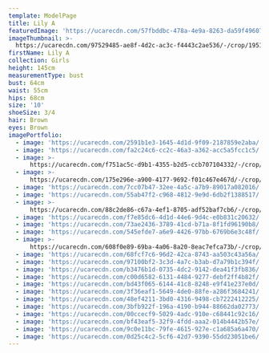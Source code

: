 ```yaml
---
template: ModelPage
title: Lily A
featuredImage: 'https://ucarecdn.com/57fbddbc-478a-4e9a-8263-da59f4960715/'
imageThumbnail: >-
  https://ucarecdn.com/97529485-ae8f-4d2c-ac3c-f4443c2ae536/-/crop/1951x2635/716,146/-/preview/
firstName: Lily A
collection: Girls
height: 145cm
measurementType: bust
bust: 64cm
waist: 55cm
hips: 68cm
size: '10'
shoeSize: 3/4
hair: Brown
eyes: Brown
imagePortfolio:
  - image: 'https://ucarecdn.com/2591b1e3-1645-4d1d-9f09-2187859e2aba/'
  - image: 'https://ucarecdn.com/fa2c24c6-cc2c-46a3-a362-acc5a5fcc1c5/'
  - image: >-
      https://ucarecdn.com/f751ac5c-d9b1-4355-b2d5-ccb707104332/-/crop/1084x1593/116,207/-/preview/
  - image: >-
      https://ucarecdn.com/175e296e-a900-4177-9692-f01c467e467d/-/crop/1731x2135/0,175/-/preview/
  - image: 'https://ucarecdn.com/7cc07b47-32ee-4a5c-a7b9-89017a082016/'
  - image: 'https://ucarecdn.com/55ab47f2-c968-4812-9e9d-6db2f1388517/'
  - image: >-
      https://ucarecdn.com/88c2de86-c67a-4ef1-8705-adf52baf7cb6/-/crop/1952x1731/358,0/-/preview/
  - image: 'https://ucarecdn.com/f7e85dc6-4d1d-44e6-9d4c-e0b831c20632/'
  - image: 'https://ucarecdn.com/73ae2436-3789-41cd-b71a-8f1fd96190b8/'
  - image: 'https://ucarecdn.com/545efde7-a6e9-4426-97bb-6769b6e3c48f/'
  - image: >-
      https://ucarecdn.com/608f0e89-69ba-4a06-8a20-8eac7efca73b/-/crop/2583x3600/433,0/-/preview/
  - image: 'https://ucarecdn.com/68fcf7c6-96d2-42ca-8743-aa503c43a56a/'
  - image: 'https://ucarecdn.com/97100bf2-3c3d-4a7c-b3ab-d7a79b1c394f/'
  - image: 'https://ucarecdn.com/b3476b1d-0735-4dc2-9142-dea41f3fb836/'
  - image: 'https://ucarecdn.com/c00d6582-6131-4484-9277-debf2ff4b82f/'
  - image: 'https://ucarecdn.com/bd43f065-6144-41c8-8248-e9f41e237e0d/'
  - image: 'https://ucarecdn.com/3f36eaf1-5649-4de0-88fe-a286f3684241/'
  - image: 'https://ucarecdn.com/48ef4211-3bd0-4316-9498-cb7222412225/'
  - image: 'https://ucarecdn.com/3bfb922f-196a-4190-b944-88662da02773/'
  - image: 'https://ucarecdn.com/00ccecf9-5029-4adc-910e-c68441c92c16/'
  - image: 'https://ucarecdn.com/bf43eaf5-32f9-4fdd-aaa2-014b4442b57e/'
  - image: 'https://ucarecdn.com/9c0e11bc-79fe-4615-927e-c1a685a6a470/'
  - image: 'https://ucarecdn.com/0d25c4c2-5cf6-42d7-9390-55dd23051be6/'
---
```


